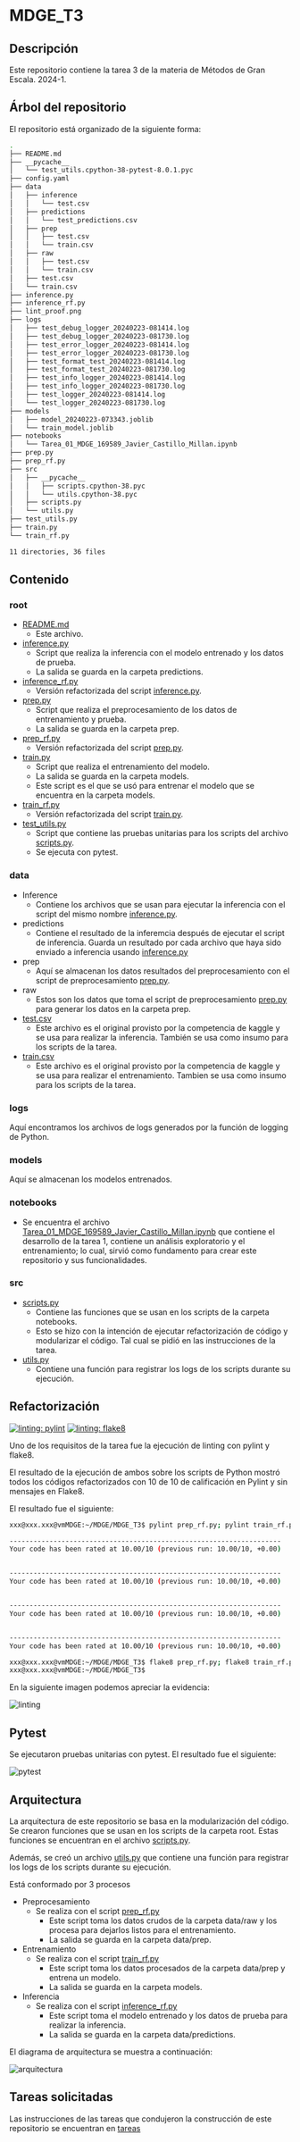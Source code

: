 # MDGE_T3

## Descripción

Este repositorio contiene la tarea 3 de la materia de Métodos de Gran Escala. 2024-1.

## Árbol del repositorio

El repositorio está organizado de la siguiente forma:

```bash
.
├── README.md
├── __pycache__
│   └── test_utils.cpython-38-pytest-8.0.1.pyc
├── config.yaml
├── data
│   ├── inference
│   │   └── test.csv
│   ├── predictions
│   │   └── test_predictions.csv
│   ├── prep
│   │   ├── test.csv
│   │   └── train.csv
│   ├── raw
│   │   ├── test.csv
│   │   └── train.csv
│   ├── test.csv
│   └── train.csv
├── inference.py
├── inference_rf.py
├── lint_proof.png
├── logs
│   ├── test_debug_logger_20240223-081414.log
│   ├── test_debug_logger_20240223-081730.log
│   ├── test_error_logger_20240223-081414.log
│   ├── test_error_logger_20240223-081730.log
│   ├── test_format_test_20240223-081414.log
│   ├── test_format_test_20240223-081730.log
│   ├── test_info_logger_20240223-081414.log
│   ├── test_info_logger_20240223-081730.log
│   ├── test_logger_20240223-081414.log
│   └── test_logger_20240223-081730.log
├── models
│   ├── model_20240223-073343.joblib
│   └── train_model.joblib
├── notebooks
│   └── Tarea_01_MDGE_169589_Javier_Castillo_Millan.ipynb
├── prep.py
├── prep_rf.py
├── src
│   ├── __pycache__
│   │   ├── scripts.cpython-38.pyc
│   │   └── utils.cpython-38.pyc
│   ├── scripts.py
│   └── utils.py
├── test_utils.py
├── train.py
└── train_rf.py

11 directories, 36 files
```

## Contenido

### root

- [README.md](README.md)
  - Este archivo.
- [inference.py](inference.py)
  - Script que realiza la inferencia con el modelo entrenado y los datos de prueba.
  - La salida se guarda en la carpeta predictions.
- [inference_rf.py](inference_rf.py)
  - Versión refactorizada del script [inference.py](inference.py).
- [prep.py](prep.py)
  - Script que realiza el preprocesamiento de los datos de entrenamiento y prueba.
  - La salida se guarda en la carpeta prep.
- [prep_rf.py](prep_rf.py)
  - Versión refactorizada del script [prep.py](prep.py).
- [train.py](train.py)
  - Script que realiza el entrenamiento del modelo.
  - La salida se guarda en la carpeta models.
  - Este script es el que se usó para entrenar el modelo que se encuentra en la carpeta models.
- [train_rf.py](train_rf.py)
  - Versión refactorizada del script [train.py](train.py).
- [test_utils.py](test_utils.py)
  - Script que contiene las pruebas unitarias para los scripts del archivo [scripts.py](src/scripts.py).
  - Se ejecuta con pytest.

### data

- Inference
  - Contiene los archivos que se usan para ejecutar la inferencia con el script del mismo nombre [inference.py](inference.py).
- predictions
  - Contiene el resultado de la inferemcia después de ejecutar el script de inferencia. Guarda un resultado por cada archivo que haya sido enviado a inferencia usando [inference.py](inference.py)
- prep
  - Aquí se almacenan los datos resultados del preprocesamiento con el script de preprocesamiento [prep.py](prep.py).
- raw
  - Estos son los datos que toma el script de preprocesamiento [prep.py](prep.py) para generar los datos en la carpeta prep.
- [test.csv](data/test.csv)
  - Este archivo es el original provisto por la competencia de kaggle y se usa para realizar la inferencia. También se usa como insumo para los scripts de la tarea.
- [train.csv](data/train.csv)
  - Este archivo es el original provisto por la competencia de kaggle y se usa para realizar el entrenamiento. Tambien se usa como insumo para los scripts de la tarea.

### logs

Aquí encontramos los archivos de logs generados por la función de logging de Python.

### models

Aquí se almacenan los modelos entrenados.

### notebooks

- Se encuentra el archivo [Tarea_01_MDGE_169589_Javier_Castillo_Millan.ipynb](Tarea_01_MDGE_169589_Javier_Castillo_Millan.ipynb) que contiene el desarrollo de la tarea 1, contiene un análisis exploratorio y el entrenamiento; lo cual, sirvió como fundamento para crear este repositorio y sus funcionalidades.

### src

- [scripts.py](src/scripts.py)
  - Contiene las funciones que se usan en los scripts de la carpeta notebooks.
  - Esto se hizo con la intención de ejecutar refactorización de código y modularizar el código. Tal cual se pidió en las instrucciones de la tarea.
- [utils.py](src/utils.py)
  - Contiene una función para registrar los logs de los scripts durante su ejecución.

## Refactorización

[![linting: pylint](https://img.shields.io/badge/linting-pylint-yellowgreen)](https://github.com/pylint-dev/pylint)
[![linting: flake8](https://img.shields.io/badge/linting-flake8-yellowgreen)](https://flake8.pycqa.org/en/latest/)

Uno de los requisitos de la tarea fue la ejecución de linting con pylint y flake8.

El resultado de la ejecución de ambos sobre los scripts de Python mostró todos los códigos refactorizados con 10 de 10 de calificación en Pylint y sin mensajes en Flake8.

El resultado fue el siguiente:

```bash
xxx@xxx.xxx@vmMDGE:~/MDGE/MDGE_T3$ pylint prep_rf.py; pylint train_rf.py; pylint inference_rf.py; pylint ./src/scripts.py 

--------------------------------------------------------------------
Your code has been rated at 10.00/10 (previous run: 10.00/10, +0.00)


--------------------------------------------------------------------
Your code has been rated at 10.00/10 (previous run: 10.00/10, +0.00)


--------------------------------------------------------------------
Your code has been rated at 10.00/10 (previous run: 10.00/10, +0.00)


--------------------------------------------------------------------
Your code has been rated at 10.00/10 (previous run: 10.00/10, +0.00)

xxx@xxx.xxx@vmMDGE:~/MDGE/MDGE_T3$ flake8 prep_rf.py; flake8 train_rf.py; flake8 inference_rf.py; flake8 ./src/scripts.py 
xxx@xxx.xxx@vmMDGE:~/MDGE/MDGE_T3$ 
```

En la siguiente imagen podemos apreciar la evidencia:

![linting](lint_proof.png)

## Pytest

Se ejecutaron pruebas unitarias con pytest. El resultado fue el siguiente:

![pytest](test_proof.png)

## Arquitectura

La arquitectura de este repositorio se basa en la modularización del código. Se crearon funciones que se usan en los scripts de la carpeta root. Estas funciones se encuentran en el archivo [scripts.py](src/scripts.py).

Además, se creó un archivo [utils.py](src/utils.py) que contiene una función para registrar los logs de los scripts durante su ejecución.

Está conformado por 3 procesos

- Preprocesamiento
  - Se realiza con el script [prep_rf.py](prep_rf.py)
    - Este script toma los datos crudos de la carpeta data/raw y los procesa para dejarlos listos para el entrenamiento.
    - La salida se guarda en la carpeta data/prep.
- Entrenamiento
  - Se realiza con el script [train_rf.py](train_rf.py)
    - Este script toma los datos procesados de la carpeta data/prep y entrena un modelo.
    - La salida se guarda en la carpeta models.
- Inferencia
  - Se realiza con el script [inference_rf.py](inference_rf.py)
    - Este script toma el modelo entrenado y los datos de prueba para realizar la inferencia.
    - La salida se guarda en la carpeta data/predictions. 

El diagrama de arquitectura se muestra a continuación:

![arquitectura](architecture.png)

## Tareas solicitadas

Las instrucciones de las tareas que condujeron la construcción de este repositorio se encuentran en [tareas](https://github.com/Druizm128/arquitectura_de_producto_de_datos_2024/tree/main/tareas)
